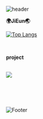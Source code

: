 ![header](https://capsule-render.vercel.app/api?type=waving&height=400&text=SilverEarth&nbsp;Github!&desc=Hello%20my%20world&animation=fadeIn&fontColor=858585&color=ffe6e6)





**🌍JiEun🌏**

[![Top Langs](https://github-readme-stats.vercel.app/api/top-langs/?username=guz9)](https://github.com/guz9/github-readme-stats)

<br>

**project**
<br><br>



<picture>
<source
  srcset="https://github-readme-stats.vercel.app/api?username=guz9&show_icons=true"
  media="(prefers-color-scheme: light), (prefers-color-scheme: no-preference)"/>
<img src="https://github-readme-stats.vercel.app/api?username=guz9&show_icons=true" />
</picture>



<br><br><br>

![Footer](https://capsule-render.vercel.app/api?type=waving&color=ffe6e6&height=200&section=footer)
